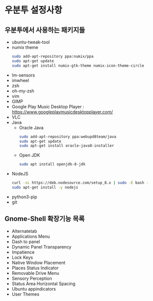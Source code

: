 # 우분투 설정사항

## 우분투에서 사용하는 패키지들

- ubuntu-tweak-tool
- numix theme
  ```sh
  sudo add-apt-repository ppa:numix/ppa
  sudo apt-get update
  sudo apt-get install numix-gtk-theme numix-icon-theme-circle
  ```
- lm-sensors
- imwheel
- zsh
- oh-my-zsh
- vim
- GIMP
- Google Play Music Desktop Player : <https://www.googleplaymusicdesktopplayer.com/>
- VLC
- Java
  - Oracle Java
    ```sh
    sudo add-apt-repository ppa:webupd8team/java
    sudo apt-get update
    sudo apt-get install oracle-java8-installer
    ```
  - Open JDK
    ```sh
    sudo apt install openjdk-8-jdk
    ```
- NodeJS
  ```sh
  curl -sL https://deb.nodesource.com/setup_8.x | sudo -E bash -
  sudo apt-get install -y nodejs
  ```
- python3-pip
- git

## Gnome-Shell 확장기능 목록

- Alternatetab
- Applications Menu
- Dash to panel
- Dynamic Panel Transparency
- Impatience
- Lock Keys
- Native Window Placement
- Places Status Indicator
- Removable Drive Menu
- Sensory Perception
- Status Area Horizontal Spacing
- Ubuntu appindicators
- User Themes